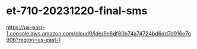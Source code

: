 # et-710-20231220-final-sms 
https://us-east-1.console.aws.amazon.com/cloud9/ide/9e6df80b74a74724bd6dd7d916e7c90b?region=us-east-1
